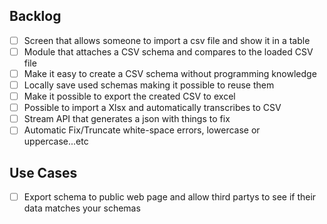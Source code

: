 ## Backlog

- [ ] Screen that allows someone to import a csv file and show it in a table
- [ ] Module that attaches a CSV schema and compares to the loaded CSV file
- [ ] Make it easy to create a CSV schema without programming knowledge
- [ ] Locally save used schemas making it possible to reuse them
- [ ] Make it possible to export the created CSV to excel
- [ ] Possible to import a Xlsx and automatically transcribes to CSV
- [ ] Stream API that generates a json with things to fix
- [ ] Automatic Fix/Truncate white-space errors, lowercase or uppercase...etc

## Use Cases

- [ ] Export schema to public web page and allow third partys to see if their data matches your schemas
